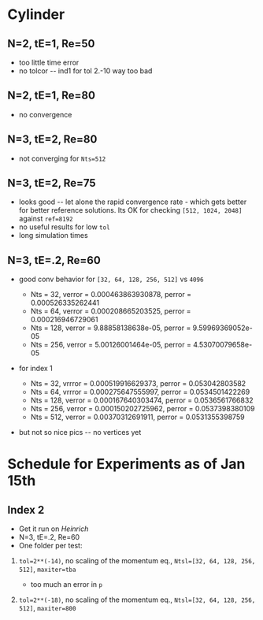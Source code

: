 Cylinder 
===

N=2, tE=1, Re=50
---

 * too little time error
 * no tolcor -- ind1 for tol 2.-10 way too bad

N=2, tE=1, Re=80
---
 * no convergence

N=3, tE=2, Re=80
---
 * not converging for `Nts=512`
 
N=3, tE=2, Re=75
---
 * looks good -- let alone the rapid convergence rate - which gets better for better reference solutions. Its OK for checking `[512, 1024, 2048]` against `ref=8192`
 * no useful results for low `tol`
 * long simulation times

N=3, tE=.2, Re=60
---
 * good conv behavior for `[32, 64, 128, 256, 512]` vs  `4096`

    * Nts = 32, verror = 0.000463863930878, perror = 0.000526335262441
    * Nts = 64, verror = 0.000208665203525, perror = 0.000216946729061
    * Nts = 128, verror = 9.88858138638e-05, perror = 9.59969369052e-05
    * Nts = 256, verror = 5.00126001464e-05, perror = 4.53070079658e-05

 * for index 1 

    * Nts = 32, vrrror = 0.000519916629373, perror = 0.053042803582
    * Nts = 64, vrrror = 0.000275647555997, perror = 0.0534501422269
    * Nts = 128, verror = 0.000167640303474, perror = 0.0536561766832
    * Nts = 256, verror = 0.000150202725962, perror = 0.0537398380109
    * Nts = 512, verror = 0.00370312691911, perror = 0.0531355398759

 * but not so nice pics -- no vertices yet


Schedule for Experiments as of Jan 15th
===

Index 2 
---
 * Get it run on *Heinrich*
 * N=3, tE=.2, Re=60
 * One folder per test:

 1. `tol=2**(-14)`, no scaling of the momentum eq., `Ntsl=[32, 64, 128, 256, 512]`, `maxiter=tba`

    * too much an error in `p`

 1. `tol=2**(-18)`, no scaling of the momentum eq., `Ntsl=[32, 64, 128, 256, 512]`, `maxiter=800`

